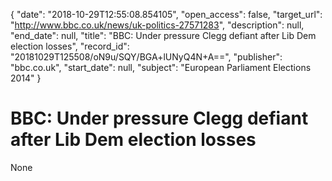 {
  "date": "2018-10-29T12:55:08.854105", 
  "open_access": false, 
  "target_url": "http://www.bbc.co.uk/news/uk-politics-27571283", 
  "description": null, 
  "end_date": null, 
  "title": "BBC:  Under pressure Clegg defiant after Lib Dem election losses", 
  "record_id": "20181029T125508/oN9u/SQY/BGA+lUNyQ4N+A==", 
  "publisher": "bbc.co.uk", 
  "start_date": null, 
  "subject": "European Parliament Elections 2014"
}

# BBC:  Under pressure Clegg defiant after Lib Dem election losses

None